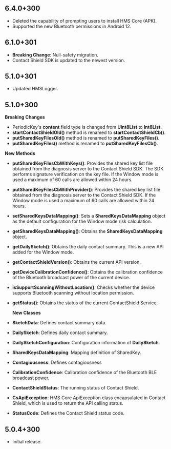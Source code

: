 ## 6.4.0+300

- Deleted the capability of prompting users to install HMS Core (APK).
- Supported the new Bluetooth permissions in Android 12.

## 6.1.0+301

- **Breaking Change**: Null-safety migration.
- Contact Shield SDK is updated to the newest version.

## 5.1.0+301

- Updated HMSLogger.

## 5.1.0+300

**Breaking Changes**

- PeriodicKey's **content** field type is changed from **Uint8List** to **Int8List**.
- **startContactShieldOld()** method is renamed to **startContactShieldCb()**.
- **putSharedKeyFilesOld()** method is renamed to **putSharedKeyFiles()**.
- **putSharedKeyFiles()** method is renamed to **putSharedKeyFilesCb()**.

**New Methods**

- **putSharedKeyFilesCbWithKeys()**: Provides the shared key list file obtained from the diagnosis server to the Contact Shield SDK. The SDK performs signature verification on the key file. If the Window mode is used a maximum of 60 calls are allowed within 24 hours.
- **putSharedKeyFilesCbWithProvider()**: Provides the shared key list file obtained from the diagnosis server to the Contact Shield SDK. If the Window mode is used a maximum of 60 calls are allowed within 24 hours.
- **setSharedKeysDataMapping()**: Sets a **SharedKeysDataMapping** object as the default configuration for the Window mode risk calculation.
- **getSharedKeysDataMapping()**: Obtains the **SharedKeysDataMapping** object.
- **getDailySketch()**: Obtains the daily contact summary. This is a new API added for the Window mode.
- **getContactShieldVersion()**: Obtains the current API version.
- **getDeviceCalibrationConfidence()**: Obtains the calibration confidence of the Bluetooth broadcast power of the current device.
- **isSupportScanningWithoutLocation()**: Checks whether the device supports Bluetooth scanning without location permission.
- **getStatus()**: Obtains the status of the current ContactShield Service.

  **New Classes**

- **SketchData**: Defines contact summary data.
- **DailySketch**: Defines daily contact summary.
- **DailySketchConfiguration**: Configuration information of **DailySketch**.
- **SharedKeysDataMapping**: Mapping definition of SharedKey.
- **Contagiousness**: Defines contagiousness
- **CalibrationConfidence**: Calibration confidence of the Bluetooth BLE broadcast power.
- **ContactShieldStatus**: The running status of Contact Shield.
- **CsApiException**: HMS Core ApiException class encapsulated in Contact Shield, which is used to return the API calling status.
- **StatusCode**: Defines the Contact Shield status code.

## 5.0.4+300

- Initial release.
